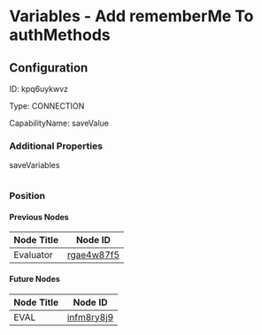 # Variables - Add rememberMe To authMethods
## Configuration
ID:  kpq6uykwvz

Type: CONNECTION 

CapabilityName: saveValue






### Additional Properties
saveVariables
```
```





### Position

#### Previous Nodes
| Node Title | Node ID |
| :------------- | ------------ |
| Evaluator | [rgae4w87f5](./rgae4w87f5.md) | 
 
 #### Future Nodes
| Node Title | Node ID |
| :------------- | ------------ |
| EVAL |[infm8ry8j9](./infm8ry8j9.md) | 
